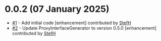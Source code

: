# 0.0.2 (07 January 2025)
- [#1](https://github.com/StefH/ITcpClient/pull/1) - Add initial code [enhancement] contributed by [StefH](https://github.com/StefH)
- [#2](https://github.com/StefH/ITcpClient/pull/2) - Update ProxyInterfaceGenerator to version 0.5.0 [enhancement] contributed by [StefH](https://github.com/StefH)

